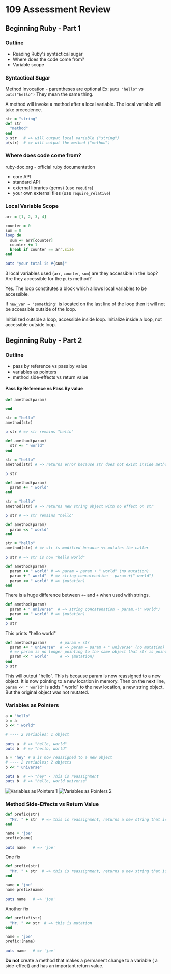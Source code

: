 # 109 Assessment Review
## Beginning Ruby - Part 1
### Outline
- Reading Ruby's syntactical sugar
- Where does the code come from?
- Variable scope

### Syntactical Sugar
Method Invocation - parentheses are optional
Ex: `puts "hello"` vs `puts("hello")`
They mean the same thing.

A method will invoke a method after a local variable. The local variable will take precedence.
```ruby
str = "string"
def str
  "method"
end
p str   # => will output local variable ("string")
p(str)  # => will output the method ("method")
```
### Where does code come from?
ruby-doc.org - official ruby documentation
- core API
- standard API
- external libraries (gems) (use `require`)
- your own external files (use `require_relative`)

### Local Variable Scope
```ruby
arr = [1, 2, 3, 4]

counter = 0
sum = 0
loop do
  sum += arr[counter]
  counter += 1
  break if counter == arr.size
end

puts "your total is #{sum}"
```
3 local variables used (`arr`, `counter`, `sum`)
are they accessible in the loop? Are they accessible for the `puts` method?

Yes. The loop constitutes a block which allows local variables to be accessible.

If `new_var = 'something'` is located on the last line of the loop then it will not be accessible outside of the loop.

Initialized outside a loop, accessible inside loop.
Initialize inside a loop, not accessible outside loop.

## Beginning Ruby - Part 2
### Outline
- pass by reference vs pass by value
- variables as pointers
- method side-effects vs return value

#### Pass By Reference vs Pass By value
```ruby
def amethod(param)

end

str = "hello"
amethod(str)

p str # => str remains "hello"
```
```ruby
def amethod(param)
  str += " world"
end

str = "hello"
amethod(str) # => returns error because str does not exist inside method

p str
```
```ruby
def amethod(param)
  param += " world"
end

str = "hello"
amethod(str) # => returns new string object with no effect on str

p str # => str remains "hello"
```
```ruby
def amethod(param)
  param << " world"
end

str = "hello"
amethod(str) # => str is modified because << mutates the caller

p str # => str is now "hello world"
```
```ruby
def amethod(param)
  param += " world" # => param = param + " world" (no mutation)
  param + " world"  # => string concatenation - param.+(" world")
  param << " world" # => (mutation)
end
```
There is a huge difference between `+=` and `+` when used with strings.
```ruby
def amethod(param)
  param + " universe"  # => string concatenation - param.+(" world")
  param << " world" # => (mutation)
end
p str
```
This prints "hello world"
```ruby
def amethod(param)      # param = str
  param += " universe"  # => param = param + " universe" (no mutation) - This is reassignment, creates as a new object
  # => param is no longer pointing to the same object that str is pointing to
  param << " world"     # => (mutation)
end
p str
```
This will output "hello". This is because param is now reassigned to a new object. It is now pointing to a new location in memory. Then on the next line, `param << " world"` is adds " world" to the new location, a new string object. But the original object was not mutated.

### Variables as Pointers
```ruby
a = "hello"
b = a
b << " world"

# ---- 2 variables; 1 object

puts a  # => "hello, world"
puts b  # => "hello, world"

a = "hey" # a is now reassigned to a new object
# ---- 2 variables; 2 objects
b << " universe"

puts a  # => "hey" - This is reassignment
puts b  # => "hello, world universe"

```
![Variables as Pointers 1](https://d2aw5xe2jldque.cloudfront.net/books/ruby/images/variables_pointers1.jpg)
![Variables as Pointers 2](https://d2aw5xe2jldque.cloudfront.net/books/ruby/images/variables_pointers2.jpg)
### Method Side-Effects vs Return Value
```ruby
def prefix(str)
  "Mr. " + str  # => this is reassignment, returns a new string that is not captured
end

name = 'joe'
prefix(name)

puts name   # => 'joe'
```
One fix
```ruby
def prefix(str)
  "Mr. " + str  # => this is reassignment, returns a new string that is not captured
end

name = 'joe'
name prefix(name)

puts name   # => 'joe'
```
Another fix
```ruby
def prefix!(str)
  "Mr. " << str  # => this is mutation
end

name = 'joe'
prefix!(name)

puts name   # => 'joe'
```
__Do not__ create a method that makes a permanent change to a variable ( a side-effect) and has an important return value.
